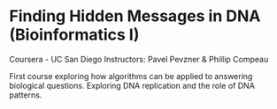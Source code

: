 # Finding Hidden Messages in DNA (Bioinformatics I)

Coursera - UC San Diego
Instructors: Pavel Pevzner & Phillip Compeau


First course exploring how algorithms can be applied to answering biological questions.
Exploring DNA replication and the role of DNA patterns.
